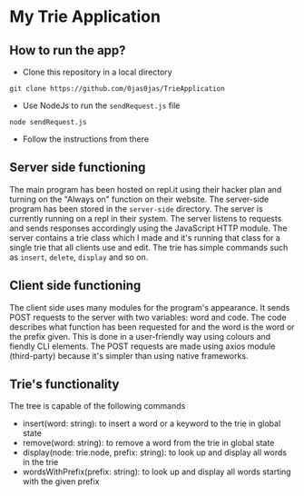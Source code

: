 # My Trie Application

## How to run the app?

- Clone this repository in a local directory

```
git clone https://github.com/0jas0jas/TrieApplication
```

- Use NodeJs to run the `sendRequest.js` file
```
node sendRequest.js
```

- Follow the instructions from there


## Server side functioning

The main program has been hosted on repl.it using their hacker plan and turning on the "Always on" function on their website. The server-side program has been stored in the `server-side` directory. The server is currently running on a repl in their system. 
The server listens to requests and sends responses accordingly using the JavaScript HTTP module. 
The server contains a trie class which I made and it's running that class for a single trie that all clients use and edit. The trie has simple commands such as `insert`, `delete`, `display` and so on. 

## Client side functioning

The client side uses many modules for the program's appearance. It sends POST requests to the server with two variables: word and code. The code describes what function has been requested for and the word is the word or the prefix given. This is done in a user-friendly way using colours and fiendly CLI elements.
The POST requests are made using axios module (third-party) because it's simpler than using native frameworks. 

## Trie's functionality

The tree is capable of the following commands

- insert(word: string): to insert a word or a keyword to the trie in global state
- remove(word: string): to remove a word from the trie in global state
- display(node: trie.node, prefix: string): to look up and display all words in the trie
- wordsWithPrefix(prefix: string): to look up and display all words starting with the given prefix